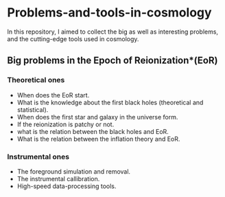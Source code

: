 # Problems-and-tools-in-cosmology
In this repository, I aimed to collect the big as well as interesting problems, and the cutting-edge tools used in cosmology.

## Big problems in the Epoch of Reionization*(EoR)
### Theoretical ones
* When does the EoR start.
* What is the knowledge about the first black holes (theoretical and statistical).
* When does the first star and galaxy in the universe form.
* If the reionization is patchy or not.
* what is the relation between the black holes and EoR.
* What is the relation between the inflation theory and EoR.

### Instrumental ones
* The foreground simulation and removal.
* The instrumental callibration.
* High-speed data-processing tools.

